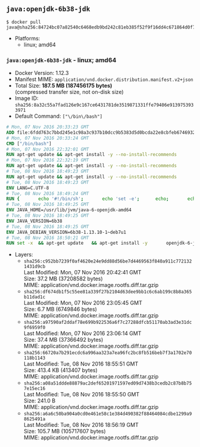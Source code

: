 ## `java:openjdk-6b38-jdk`

```console
$ docker pull java@sha256:84724bc07a82540c6468edb9bd242c81eb385f52f9f16dd4c671864d0f798ba4
```

-	Platforms:
	-	linux; amd64

### `java:openjdk-6b38-jdk` - linux; amd64

-	Docker Version: 1.12.3
-	Manifest MIME: `application/vnd.docker.distribution.manifest.v2+json`
-	Total Size: **187.5 MB (187456175 bytes)**  
	(compressed transfer size, not on-disk size)
-	Image ID: `sha256:8a32c55a7fad126e9c167ce6431781de3519871331ffe79406e9139753933971`
-	Default Command: `["\/bin\/bash"]`

```dockerfile
# Mon, 07 Nov 2016 20:33:23 GMT
ADD file:6fdd763c7bbd245e1c98a3c937b10dcc9b5383d5d0bcda22e8cbfeb6746932da in / 
# Mon, 07 Nov 2016 20:33:24 GMT
CMD ["/bin/bash"]
# Mon, 07 Nov 2016 22:32:01 GMT
RUN apt-get update && apt-get install -y --no-install-recommends 		ca-certificates 		curl 		wget 	&& rm -rf /var/lib/apt/lists/*
# Mon, 07 Nov 2016 22:32:19 GMT
RUN apt-get update && apt-get install -y --no-install-recommends 		bzr 		git 		mercurial 		openssh-client 		subversion 				procps 	&& rm -rf /var/lib/apt/lists/*
# Tue, 08 Nov 2016 18:49:23 GMT
RUN apt-get update && apt-get install -y --no-install-recommends 		bzip2 		unzip 		xz-utils 	&& rm -rf /var/lib/apt/lists/*
# Tue, 08 Nov 2016 18:49:23 GMT
ENV LANG=C.UTF-8
# Tue, 08 Nov 2016 18:49:24 GMT
RUN { 		echo '#!/bin/sh'; 		echo 'set -e'; 		echo; 		echo 'dirname "$(dirname "$(readlink -f "$(which javac || which java)")")"'; 	} > /usr/local/bin/docker-java-home 	&& chmod +x /usr/local/bin/docker-java-home
# Tue, 08 Nov 2016 18:49:25 GMT
ENV JAVA_HOME=/usr/lib/jvm/java-6-openjdk-amd64
# Tue, 08 Nov 2016 18:49:25 GMT
ENV JAVA_VERSION=6b38
# Tue, 08 Nov 2016 18:49:25 GMT
ENV JAVA_DEBIAN_VERSION=6b38-1.13.10-1~deb7u1
# Tue, 08 Nov 2016 18:50:21 GMT
RUN set -x 	&& apt-get update 	&& apt-get install -y 		openjdk-6-jdk="$JAVA_DEBIAN_VERSION" 	&& rm -rf /var/lib/apt/lists/* 	&& [ "$JAVA_HOME" = "$(docker-java-home)" ]
```

-	Layers:
	-	`sha256:c952bb7239f0af4620e24e9dd88d56be7d4469563f840a911c7721321431d9cb`  
		Last Modified: Mon, 07 Nov 2016 20:42:41 GMT  
		Size: 37.2 MB (37208582 bytes)  
		MIME: application/vnd.docker.image.rootfs.diff.tar.gzip
	-	`sha256:df674db1f5c55ee81a339f27b2104d63dee9bb1c6c6ab199c8b8a365b11dad1c`  
		Last Modified: Mon, 07 Nov 2016 23:05:45 GMT  
		Size: 6.7 MB (6749846 bytes)  
		MIME: application/vnd.docker.image.rootfs.diff.tar.gzip
	-	`sha256:a97590af2ddaf78e699b922536a6f7c27288dfcb51170ab3ad3e31dc9f6959f0`  
		Last Modified: Mon, 07 Nov 2016 23:06:14 GMT  
		Size: 37.4 MB (37366492 bytes)  
		MIME: application/vnd.docker.image.rootfs.diff.tar.gzip
	-	`sha256:66720a7b291ecdc6a996aa323a7ea96fc2bc8fb516beb7f3a1702e70118b1143`  
		Last Modified: Tue, 08 Nov 2016 18:55:51 GMT  
		Size: 413.4 KB (413407 bytes)  
		MIME: application/vnd.docker.image.rootfs.diff.tar.gzip
	-	`sha256:a08a51ddde88879ac2def65201971597ed09d7438b3cedb2c87b8b757e15ec16`  
		Last Modified: Tue, 08 Nov 2016 18:55:50 GMT  
		Size: 241.0 B  
		MIME: application/vnd.docker.image.rootfs.diff.tar.gzip
	-	`sha256:a6a6c50ba904a0cd0e461e58c1e384d490382f88464084cdbe1299a98625491a`  
		Last Modified: Tue, 08 Nov 2016 18:56:19 GMT  
		Size: 105.7 MB (105717607 bytes)  
		MIME: application/vnd.docker.image.rootfs.diff.tar.gzip
